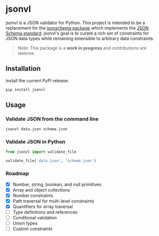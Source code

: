 # jsonvl

jsonvl is a JSON validator for Python. This project is intended to be a replacement for the [jsonschema package](https://pypi.org/project/jsonschema/) which implements the [JSON Schema standard](https://json-schema.org/). jsonvl's goal is to curate a rich set of constraints for JSON data types while remaining extensible to arbitrary data constraints.

> Note: This package is a **work in progress** and contributions are welome.

## Installation

Install the current PyPI release:

```bash
pip install jsonvl
```

## Usage

### Validate JSON from the command line

```bash
jsonvl data.json schema.json
```

### Validate JSON in Python

```python
from jsonvl import validate_file

validate_file('data.json', 'schema.json')
```

### Roadmap

- [x] Number, string, boolean, and null primitives
- [x] Array and object collections
- [x] Number constraints
- [x] Path traversal for multi-level constraints
- [x] Quantifiers for array traversal
- [ ] Type definitions and references
- [ ] Conditional validation
- [ ] Union types
- [ ] Custom constraints
